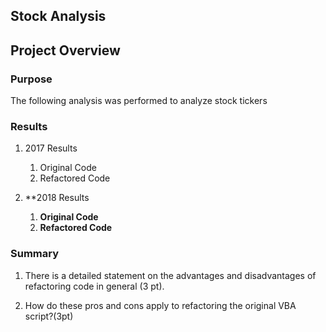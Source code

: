 ## Stock Analysis

## Project Overview

### Purpose
The following analysis was performed to analyze stock tickers

### Results

1. 2017 Results
   1. Original Code
   1. Refactored Code

2. **2018 Results
   1. **Original Code**
   1. **Refactored Code**


### Summary

1. There is a detailed statement on the advantages and disadvantages of refactoring code in general (3 pt).
  
2. How do these pros and cons apply to refactoring the original VBA script?(3pt)
